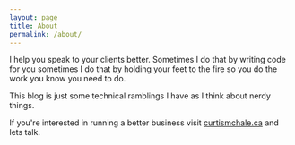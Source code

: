 ```yaml
---
layout: page
title: About
permalink: /about/
---
```


I help you speak to your clients better. Sometimes I do that by writing code for you sometimes I do that by holding your feet to the fire so you do the work you know you need to do.

This blog is just some technical ramblings I have as I think about nerdy things.

If you're interested in running a better business visit [curtismchale.ca](https://curtismchale.ca) and lets talk.
